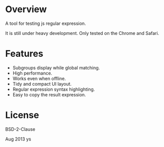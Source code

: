 # Overview

A tool for testing js regular expression.

It is still under heavy development. Only tested on the Chrome and Safari.

# Features

 - Subgroups display while global matching.
 - High performance.
 - Works even when offline.
 - Tidy and compact UI layout.
 - Regular expression syntax highlighting.
 - Easy to copy the result expression.

# License

BSD-2-Clause

Aug 2013 ys